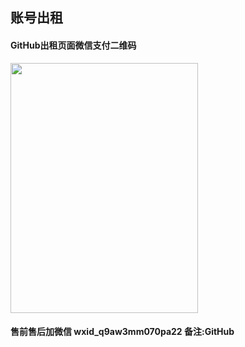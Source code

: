 ## 账号出租

#### GitHub出租页面微信支付二维码
<img width="300px" height="400px" src="https://wx3.sinaimg.cn/mw690/006ZJqdEgy1gbsvo3srm7j30le0i0416.jpg" />

#### 售前售后加微信 wxid_q9aw3mm070pa22 备注:GitHub

